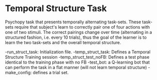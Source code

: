 Temporal Structure Task
======

Psychopy task that presents temporally alternating task-sets. These task-sets require 
that subject's learn to correctly pair one of four actions with one of two stimuli. The
correct pairings change over time (alternating in a structured fashion, i.e. every 10 
trials), thus the goal of the learner is to learn the two task-sets and the overall
temporal structure.

-run_struct_task: Initialization file. 
-temp_struct_task: Defines a Temporal Structure Training session
-temp_struct_test_noFB: Defines a test phase identical to the training phase with no FB
-test_bot: a Q-learning bot that can perform the task in a flat manner 
(will not learn temporal structure)
-make_config: defines a trial set. 